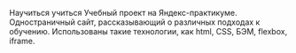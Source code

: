 Научиться учиться
Учебный проект на Яндекс-практикуме. Одностраничный сайт, рассказывающий о различных подходах к обучению. Использованы такие технологии, как html, CSS, БЭМ, flexbox, iframe.
